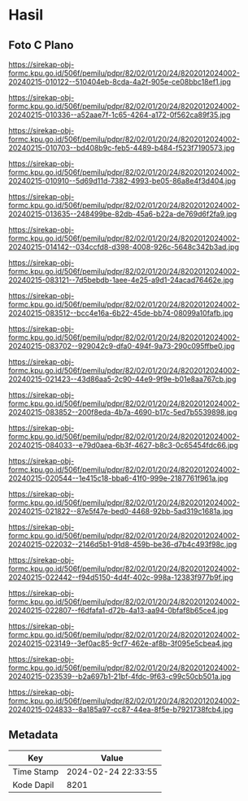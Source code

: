 # Hasil

## Foto C Plano

https://sirekap-obj-formc.kpu.go.id/506f/pemilu/pdpr/82/02/01/20/24/8202012024002-20240215-010122--510404eb-8cda-4a2f-905e-ce08bbc18ef1.jpg

https://sirekap-obj-formc.kpu.go.id/506f/pemilu/pdpr/82/02/01/20/24/8202012024002-20240215-010336--a52aae7f-1c65-4264-a172-0f562ca89f35.jpg

https://sirekap-obj-formc.kpu.go.id/506f/pemilu/pdpr/82/02/01/20/24/8202012024002-20240215-010703--bd408b9c-feb5-4489-b484-f523f7190573.jpg

https://sirekap-obj-formc.kpu.go.id/506f/pemilu/pdpr/82/02/01/20/24/8202012024002-20240215-010910--5d69d11d-7382-4993-be05-86a8e4f3d404.jpg

https://sirekap-obj-formc.kpu.go.id/506f/pemilu/pdpr/82/02/01/20/24/8202012024002-20240215-013635--248499be-82db-45a6-b22a-de769d6f2fa9.jpg

https://sirekap-obj-formc.kpu.go.id/506f/pemilu/pdpr/82/02/01/20/24/8202012024002-20240215-014142--034ccfd8-d398-4008-926c-5648c342b3ad.jpg

https://sirekap-obj-formc.kpu.go.id/506f/pemilu/pdpr/82/02/01/20/24/8202012024002-20240215-083121--7d5bebdb-1aee-4e25-a9d1-24acad76462e.jpg

https://sirekap-obj-formc.kpu.go.id/506f/pemilu/pdpr/82/02/01/20/24/8202012024002-20240215-083512--bcc4e16a-6b22-45de-bb74-08099a10fafb.jpg

https://sirekap-obj-formc.kpu.go.id/506f/pemilu/pdpr/82/02/01/20/24/8202012024002-20240215-083702--929042c9-dfa0-494f-9a73-290c095ffbe0.jpg

https://sirekap-obj-formc.kpu.go.id/506f/pemilu/pdpr/82/02/01/20/24/8202012024002-20240215-021423--43d86aa5-2c90-44e9-9f9e-b01e8aa767cb.jpg

https://sirekap-obj-formc.kpu.go.id/506f/pemilu/pdpr/82/02/01/20/24/8202012024002-20240215-083852--200f8eda-4b7a-4690-b17c-5ed7b5539898.jpg

https://sirekap-obj-formc.kpu.go.id/506f/pemilu/pdpr/82/02/01/20/24/8202012024002-20240215-084033--e79d0aea-6b3f-4627-b8c3-0c65454fdc66.jpg

https://sirekap-obj-formc.kpu.go.id/506f/pemilu/pdpr/82/02/01/20/24/8202012024002-20240215-020544--1e415c18-bba6-41f0-999e-2187761f961a.jpg

https://sirekap-obj-formc.kpu.go.id/506f/pemilu/pdpr/82/02/01/20/24/8202012024002-20240215-021822--87e5f47e-bed0-4468-92bb-5ad319c1681a.jpg

https://sirekap-obj-formc.kpu.go.id/506f/pemilu/pdpr/82/02/01/20/24/8202012024002-20240215-022032--2146d5b1-91d8-459b-be36-d7b4c493f98c.jpg

https://sirekap-obj-formc.kpu.go.id/506f/pemilu/pdpr/82/02/01/20/24/8202012024002-20240215-022442--f94d5150-4d4f-402c-998a-12383f977b9f.jpg

https://sirekap-obj-formc.kpu.go.id/506f/pemilu/pdpr/82/02/01/20/24/8202012024002-20240215-022807--f6dfafa1-d72b-4a13-aa94-0bfaf8b65ce4.jpg

https://sirekap-obj-formc.kpu.go.id/506f/pemilu/pdpr/82/02/01/20/24/8202012024002-20240215-023149--3ef0ac85-9cf7-462e-af8b-3f095e5cbea4.jpg

https://sirekap-obj-formc.kpu.go.id/506f/pemilu/pdpr/82/02/01/20/24/8202012024002-20240215-023539--b2a697b1-21bf-4fdc-9f63-c99c50cb501a.jpg

https://sirekap-obj-formc.kpu.go.id/506f/pemilu/pdpr/82/02/01/20/24/8202012024002-20240215-024833--8a185a97-cc87-44ea-8f5e-b7921738fcb4.jpg


## Metadata

| Key        | Value               |
| ---------- | ------------------- |
| Time Stamp | 2024-02-24 22:33:55 |
| Kode Dapil | 8201                |



